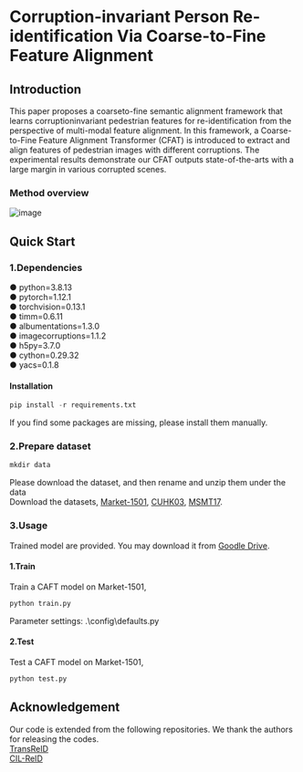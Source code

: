 # Corruption-invariant Person Re-identification Via Coarse-to-Fine Feature Alignment

## Introduction
This paper proposes a coarseto-fine semantic alignment framework that learns corruptioninvariant pedestrian features for re-identification from the perspective of multi-modal feature alignment. In this framework, a Coarse-to-Fine Feature Alignment Transformer (CFAT) is introduced to extract and align features of pedestrian images with different corruptions. The experimental results demonstrate our CFAT outputs state-of-the-arts with a large margin in various corrupted scenes.

### Method overview
![image](https://github.com/user-attachments/assets/27612791-d121-41ad-aab3-b3b8e0965ecc)

## Quick Start
### 1.Dependencies
● python=3.8.13<br>
● pytorch=1.12.1<br>
● torchvision=0.13.1<br>
● timm=0.6.11<br>
● albumentations=1.3.0<br>
● imagecorruptions=1.1.2<br>
● h5py=3.7.0<br>
● cython=0.29.32<br>
● yacs=0.1.8<br>

#### Installation
```python
pip install -r requirements.txt
```
If you find some packages are missing, please install them manually.

### 2.Prepare dataset
```python
mkdir data
```
Please download the dataset, and then rename and unzip them under the data<br>
Download the datasets, [Market-1501](https://openaccess.thecvf.com/content_iccv_2015/html/Zheng_Scalable_Person_Re-Identification_ICCV_2015_paper.html), [CUHK03](https://openaccess.thecvf.com/content_cvpr_2014/html/Li_DeepReID_Deep_Filter_2014_CVPR_paper.html), [MSMT17](https://arxiv.org/abs/1711.08565).

### 3.Usage
Trained model are provided. You may download it from [Goodle Drive](https://1drv.ms/f/c/25ca6820bee662c1/EiMEWZ9gU-VLrHCZ18ZfqyoB3AMeupI2NblHcSgeWgk2jQ?e=nDUa6a).

#### 1.Train
Train a CAFT model on Market-1501,
```python
python train.py
```
Parameter settings: .\config\defaults.py

#### 2.Test
Test a CAFT model on Market-1501,
```python
python test.py
```

## Acknowledgement
Our code is extended from the following repositories. We thank the authors for releasing the codes.<br>
[TransReID](https://github.com/damo-cv/TransReID)<br>
[CIL-ReID](https://github.com/MinghuiChen43/CIL-ReID)

